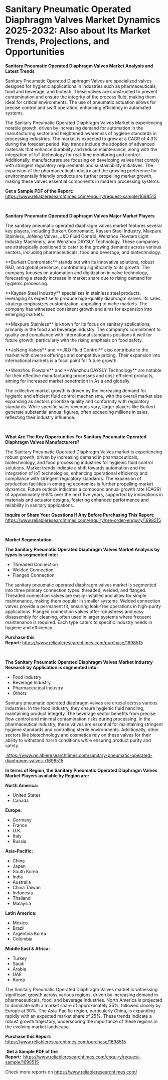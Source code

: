<p><h1>Sanitary Pneumatic Operated Diaphragm Valves Market Dynamics 2025-2032: Also about Its Market Trends, Projections, and Opportunities</h1></p><p><strong>Sanitary Pneumatic Operated Diaphragm Valves Market Analysis and Latest Trends</strong></p>
<p><p>Sanitary Pneumatic Operated Diaphragm Valves are specialized valves designed for hygienic applications in industries such as pharmaceuticals, food and beverage, and biotech. These valves are constructed to prevent contamination and ensure the integrity of the process fluid, making them ideal for critical environments. The use of pneumatic actuation allows for precise control and swift operation, enhancing efficiency in automated systems.</p><p>The Sanitary Pneumatic Operated Diaphragm Valves Market is experiencing notable growth, driven by increasing demand for automation in the manufacturing sector and heightened awareness of hygiene standards in processing industries. The market is expected to grow at a CAGR of 4.3% during the forecast period. Key trends include the adoption of advanced materials that enhance durability and reduce maintenance, along with the integration of IoT technology for real-time monitoring and control. Additionally, manufacturers are focusing on developing valves that comply with stringent regulatory requirements and sustainability initiatives. The expansion of the pharmaceutical industry and the growing preference for environmentally friendly products are further propelling market growth, making these valves essential components in modern processing systems.</p></p>
<p><strong>Get a Sample PDF of the Report:&nbsp;</strong> <a href="https://www.reliableresearchtimes.com/enquiry/request-sample/1698515?utm_campaign=1933&utm_medium=2&utm_source=Github&utm_content=ia&utm_term=09012025&utm_id=sanitary-pneumatic-operated-diaphragm-valves">https://www.reliableresearchtimes.com/enquiry/request-sample/1698515</a></p>
<p>&nbsp;</p>
<p><strong>Sanitary Pneumatic Operated Diaphragm Valves Major Market Players</strong></p>
<p><p>The sanitary pneumatic operated diaphragm valves market features several key players, including Burkert Contromatic, Kaysen Steel Industry, Maxpure Stainless, JoNeng Valves, J&O Fluid Control, Wenzhou Flowtam Light Industry Machinery, and Wenzhou DAYSLY Technology. These companies are strategically positioned to cater to the growing demands across various sectors, including pharmaceuticals, food and beverage, and biotechnology.</p><p>**Burkert Contromatic** stands out with its innovative solutions, robust R&D, and global presence, contributing significantly to its growth. The company focuses on automation and digitization in valve technology, forecasting a steady increase in market share due to rising demand for hygienic processing.</p><p>**Kaysen Steel Industry** specializes in stainless steel products, leveraging its expertise to produce high-quality diaphragm valves. Its sales strategy emphasizes customization, appealing to niche markets. The company has witnessed consistent growth and aims for expansion into emerging markets.</p><p>**Maxpure Stainless** is known for its focus on sanitary applications, primarily in the food and beverage industry. The company’s commitment to quality and compliance with international standards positions it well for future growth, particularly with the rising emphasis on food safety.</p><p>**JoNeng Valves** and **J&O Fluid Control** also contribute to the market with diverse offerings and competitive pricing. Their expansion into international markets is a focal point for future growth.</p><p>**Wenzhou Flowtam** and **Wenzhou DAYSLY Technology** are notable for their effective manufacturing processes and cost-efficient products, aiming for increased market penetration in Asia and globally.</p><p>The collective market growth is driven by the increasing demand for hygienic and efficient fluid control mechanisms, with the overall market size expanding as sectors prioritize quality and conformity with regulatory standards. While specific sales revenues vary, larger players like Burkert generate substantial annual figures, often exceeding millions in sales, reflecting their industry influence.</p></p>
<p>&nbsp;</p>
<p><strong>What Are The Key Opportunities For Sanitary Pneumatic Operated Diaphragm Valves Manufacturers?</strong></p>
<p><p>The Sanitary Pneumatic Operated Diaphragm Valves market is experiencing robust growth, driven by increasing demand in pharmaceuticals, biotechnology, and food processing industries for hygienic fluid control solutions. Market trends indicate a shift towards automation and the integration of IoT technologies, enhancing operational efficiency and compliance with stringent regulatory standards. The expansion of production facilities in emerging economies is further propelling market dynamics. Future outlook indicates a compound annual growth rate (CAGR) of approximately 6-8% over the next five years, supported by innovations in materials and actuator designs, fostering enhanced performance and reliability in sanitary applications.</p></p>
<p><strong>Inquire or Share Your Questions If Any Before Purchasing This Report:</strong> <a href="https://www.reliableresearchtimes.com/enquiry/pre-order-enquiry/1698515?utm_campaign=1933&utm_medium=2&utm_source=Github&utm_content=ia&utm_term=09012025&utm_id=sanitary-pneumatic-operated-diaphragm-valves">https://www.reliableresearchtimes.com/enquiry/pre-order-enquiry/1698515</a></p>
<p>&nbsp;</p>
<p><strong>Market Segmentation</strong></p>
<p><strong>The Sanitary Pneumatic Operated Diaphragm Valves Market Analysis by types is segmented into:</strong></p>
<p><ul><li>Threaded Connection</li><li>Welded Connection</li><li>Flanged Connection</li></ul></p>
<p><p>The sanitary pneumatic operated diaphragm valves market is segmented into three primary connection types: threaded, welded, and flanged. Threaded connection valves are easily installed and allow for simple maintenance, making them popular in smaller systems. Welded connection valves provide a permanent fit, ensuring leak-free operations in high-purity applications. Flanged connection valves offer robustness and easy disassembly for cleaning, often used in larger systems where frequent maintenance is required. Each type caters to specific industry needs in hygiene and efficiency.</p></p>
<p><strong>Purchase this Report:&nbsp;</strong><a href="https://www.reliableresearchtimes.com/purchase/1698515?utm_campaign=1933&utm_medium=2&utm_source=Github&utm_content=ia&utm_term=09012025&utm_id=sanitary-pneumatic-operated-diaphragm-valves">https://www.reliableresearchtimes.com/purchase/1698515</a></p>
<p>&nbsp;</p>
<p><strong>The Sanitary Pneumatic Operated Diaphragm Valves Market Industry Research by Application is segmented into:</strong></p>
<p><ul><li>Food Industry</li><li>Beverage Industry</li><li>Pharmaceutical Industry</li><li>Others</li></ul></p>
<p><p>Sanitary pneumatic operated diaphragm valves are crucial across various industries. In the food industry, they ensure hygienic fluid handling, maintaining product integrity. The beverage sector benefits from precise flow control and minimal contamination risks during processing. In the pharmaceutical industry, these valves are essential for maintaining stringent hygiene standards and controlling sterile environments. Additionally, other sectors like biotechnology and cosmetics rely on these valves for their ability to withstand harsh conditions while ensuring product purity and safety.</p></p>
<p><a href="https://www.reliableresearchtimes.com/sanitary-pneumatic-operated-diaphragm-valves-r1698515?utm_campaign=1933&utm_medium=2&utm_source=Github&utm_content=ia&utm_term=09012025&utm_id=sanitary-pneumatic-operated-diaphragm-valves">&nbsp;https://www.reliableresearchtimes.com/sanitary-pneumatic-operated-diaphragm-valves-r1698515</a></p>
<p><strong>In terms of Region, the Sanitary Pneumatic Operated Diaphragm Valves Market Players available by Region are:</strong></p>
<p>
    <p> <strong> North America: </strong>
        <ul>
            <li>United States</li>
            <li>Canada</li>
        </ul>
        </p> 
    <p> <strong> Europe: </strong>
        <ul>
            <li>Germany</li>
            <li>France</li>
            <li>U.K.</li>
            <li>Italy</li>
            <li>Russia</li>
        </ul>
        </p> 
    <p> <strong> Asia-Pacific: </strong>
        <ul>
            <li>China</li>
            <li>Japan</li>
            <li>South Korea</li>
            <li>India</li>
            <li>Australia</li>
            <li>China Taiwan</li>
            <li>Indonesia</li>
            <li>Thailand</li>
            <li>Malaysia</li>
        </ul>
        </p> 
    <p> <strong> Latin America: </strong>
        <ul>
            <li>Mexico</li>
            <li>Brazil</li>
            <li>Argentina Korea</li>
            <li>Colombia</li>
        </ul>
        </p> 
    <p> <strong> Middle East & Africa: </strong>
        <ul>
            <li>Turkey</li>
            <li>Saudi</li>
            <li>Arabia</li>
            <li>UAE</li>
            <li>Korea</li>
        </ul>
    </p>
    </p>
<p><p>The Sanitary Pneumatic Operated Diaphragm Valves market is witnessing significant growth across various regions, driven by increasing demand in pharmaceuticals, food, and beverage industries. North America is projected to dominate with a market share of approximately 35%, followed closely by Europe at 30%. The Asia-Pacific region, particularly China, is expanding rapidly with an expected market share of 25%. These trends indicate a robust growth trajectory, underscoring the importance of these regions in the evolving market landscape.</p></p>
<p><strong>Purchase this Report: </strong><a href="https://www.reliableresearchtimes.com/purchase/1698515?utm_campaign=1933&utm_medium=2&utm_source=Github&utm_content=ia&utm_term=09012025&utm_id=sanitary-pneumatic-operated-diaphragm-valves">https://www.reliableresearchtimes.com/purchase/1698515</a></p>
<p>&nbsp;<strong>Get a Sample PDF of the Report:&nbsp;&nbsp;</strong><a href="https://www.reliableresearchtimes.com/enquiry/request-sample/1698515?utm_campaign=1933&utm_medium=2&utm_source=Github&utm_content=ia&utm_term=09012025&utm_id=sanitary-pneumatic-operated-diaphragm-valves">https://www.reliableresearchtimes.com/enquiry/request-sample/1698515</a></p>
<p><strong></strong></p>
<p>Check more reports on <a href="https://www.reliableresearchtimes.com/?utm_campaign=1933&utm_medium=2&utm_source=Github&utm_content=ia&utm_term=09012025&utm_id=sanitary-pneumatic-operated-diaphragm-valves">https://www.reliableresearchtimes.com/</a></p>